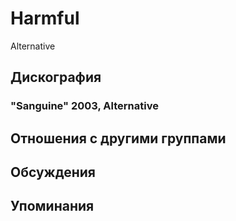 # Harmful

Alternative

## Дискография

### "Sanguine" 2003, Alternative




## Отношения с другими группами


## Обсуждения


## Упоминания

